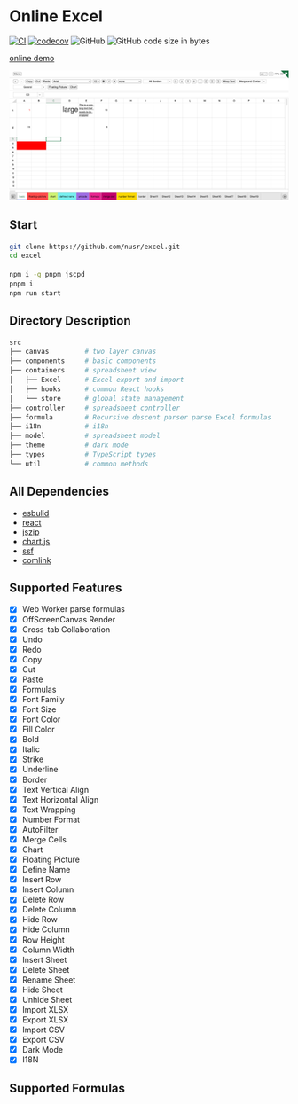 # Online Excel

[![CI](https://github.com/nusr/excel/actions/workflows/main.yml/badge.svg)](https://github.com/nusr/excel/actions/workflows/main.yml)
[![codecov](https://codecov.io/gh/nusr/excel/branch/main/graph/badge.svg?token=ZOC8RHD3Z1)](https://codecov.io/gh/nusr/excel)
![GitHub](https://img.shields.io/github/license/nusr/excel.svg)
![GitHub code size in bytes](https://img.shields.io/github/languages/code-size/nusr/excel.svg)

[online demo](https://nusr.github.io/excel/)

![demo](./scripts/demo.png)

## Start

```bash
git clone https://github.com/nusr/excel.git
cd excel

npm i -g pnpm jscpd
pnpm i
npm run start
```

## Directory Description

```bash
src
├── canvas         # two layer canvas
├── components     # basic components
├── containers     # spreadsheet view
│   ├── Excel      # Excel export and import
│   ├── hooks      # common React hooks
│   └── store      # global state management
├── controller     # spreadsheet controller
├── formula        # Recursive descent parser parse Excel formulas
├── i18n           # i18n
├── model          # spreadsheet model
├── theme          # dark mode
├── types          # TypeScript types
└── util           # common methods
```

## All Dependencies

- [esbulid](https://github.com/evanw/esbuild)
- [react](https://github.com/facebook/react)
- [jszip](https://github.com/Stuk/jszip)
- [chart.js](https://github.com/chartjs/Chart.js)
- [ssf](https://git.sheetjs.com/sheetjs/sheetjs/src/branch/master/packages/ssf)
- [comlink](https://github.com/GoogleChromeLabs/comlink)

## Supported Features

- [x] Web Worker parse formulas
- [x] OffScreenCanvas Render
- [x] Cross-tab Collaboration
- [x] Undo
- [x] Redo
- [x] Copy
- [x] Cut
- [x] Paste
- [x] Formulas
- [x] Font Family
- [x] Font Size
- [x] Font Color
- [x] Fill Color
- [x] Bold
- [x] Italic
- [x] Strike
- [x] Underline
- [x] Border
- [x] Text Vertical Align
- [x] Text Horizontal Align
- [x] Text Wrapping
- [x] Number Format
- [x] AutoFilter
- [x] Merge Cells
- [x] Chart
- [x] Floating Picture
- [x] Define Name
- [x] Insert Row
- [x] Insert Column
- [x] Delete Row
- [x] Delete Column
- [x] Hide Row
- [x] Hide Column
- [x] Row Height
- [x] Column Width
- [x] Insert Sheet
- [x] Delete Sheet
- [x] Rename Sheet
- [x] Hide Sheet
- [x] Unhide Sheet
- [x] Import XLSX
- [x] Export XLSX
- [x] Import CSV
- [x] Export CSV
- [x] Dark Mode
- [x] I18N

## Supported Formulas


